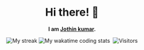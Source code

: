 <div align="center">
<h1>Hi there! 👋</h1>
<p><b>I am <a href="https://jothin.tech">Jothin kumar</a>.</b></p>
<img src="https://github-readme-streak-stats.herokuapp.com/?user=Jothin-kumar&theme=dark" alt="My streak">
<img src="https://wakatime.com/share/@f55d578f-bad3-4199-a7b1-8cf93643bb8e/abd7bf3c-4576-446c-b91d-69c40f669de9.png" alt="My wakatime coding stats">
<img src="https://jothin-github-activity-graph.herokuapp.com/graph?username=Jothin-kumar&theme=react-dark" alt="">
<img src="https://visitor-badge.glitch.me/badge?page_id=Jothin-kumar.Jothin-kumar" alt="Visitors">
</div>
